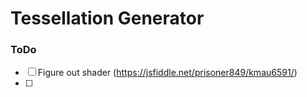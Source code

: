 # Tessellation Generator

### ToDo
- [ ] Figure out shader (https://jsfiddle.net/prisoner849/kmau6591/)
- [ ] 